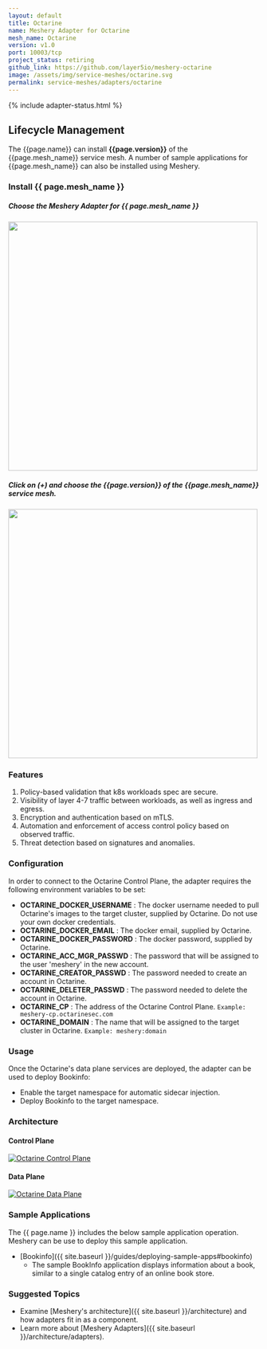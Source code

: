 ```yaml
---
layout: default
title: Octarine
name: Meshery Adapter for Octarine
mesh_name: Octarine
version: v1.0
port: 10003/tcp
project_status: retiring
github_link: https://github.com/layer5io/meshery-octarine
image: /assets/img/service-meshes/octarine.svg
permalink: service-meshes/adapters/octarine
---
```

{% include adapter-status.html %}

## Lifecycle Management

The {{page.name}} can install **{{page.version}}** of the {{page.mesh_name}} service mesh. A number of sample applications for {{page.mesh_name}} can also be installed using Meshery.

### Install {{ page.mesh_name }}

##### **Choose the Meshery Adapter for {{ page.mesh_name }}**

<a href="{{ site.baseurl }}/assets/img/adapters/octarine/octarine-adapter.png">
  <img style="width:500px;" src="{{ site.baseurl }}/assets/img/adapters/octarine/octarine-adapter.png" />
</a>

##### **Click on (+) and choose the {{page.version}} of the {{page.mesh_name}} service mesh.**

<a href="{{ site.baseurl }}/assets/img/adapters/octarine/octarine-install.png">
  <img style="width:500px;" src="{{ site.baseurl }}/assets/img/adapters/octarine/octarine-install.png" />
</a>

### Features

1. Policy-based validation that k8s workloads spec are secure.
1. Visibility of layer 4-7 traffic between workloads, as well as ingress and egress.
1. Encryption and authentication based on mTLS.
1. Automation and enforcement of access control policy based on observed traffic.
1. Threat detection based on signatures and anomalies.

### Configuration
In order to connect to the Octarine Control Plane, the adapter requires the following environment variables to be set:

* **OCTARINE_DOCKER_USERNAME** : The docker username needed to pull Octarine's images to the target cluster, supplied by Octarine. Do not use your own docker credentials.
* **OCTARINE_DOCKER_EMAIL** : The docker email, supplied by Octarine.
* **OCTARINE_DOCKER_PASSWORD** : The docker password, supplied by Octarine.
* **OCTARINE_ACC_MGR_PASSWD** : The password that will be assigned to the user 'meshery' in the new account.
* **OCTARINE_CREATOR_PASSWD** : The password needed to create an account in Octarine.
* **OCTARINE_DELETER_PASSWD** : The password needed to delete the account in Octarine.
* **OCTARINE_CP** : The address of the Octarine Control Plane. `Example: meshery-cp.octarinesec.com`
* **OCTARINE_DOMAIN** : The name that will be assigned to the target cluster in Octarine. `Example: meshery:domain`


### Usage

Once the Octarine's data plane services are deployed, the adapter can be used to deploy Bookinfo:

* Enable the target namespace for automatic sidecar injection.
* Deploy Bookinfo to the target namespace.

### Architecture

#### Control Plane

[![Octarine Control Plane](./octarine_cparch.jpg?raw=true)](./octarine_cparch.jpg?raw=true)

#### Data Plane

[![Octarine Data Plane](./octarine_dparch.jpg?raw=true)](./octarine_dparch.jpg?raw=true)

### Sample Applications 

The {{ page.name }} includes the below sample application operation. Meshery can be use to deploy this sample application.

- [Bookinfo]({{ site.baseurl }}/guides/deploying-sample-apps#bookinfo) 
    - The sample BookInfo application displays information about a book, similar to a single catalog entry of an online book store.

### Suggested Topics

- Examine [Meshery's architecture]({{ site.baseurl }}/architecture) and how adapters fit in as a component.
- Learn more about [Meshery Adapters]({{ site.baseurl }}/architecture/adapters).
